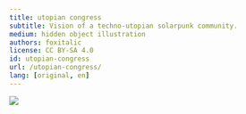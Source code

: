 ```yaml
---
title: utopian congress
subtitle: Vision of a techno-utopian solarpunk community.
medium: hidden object illustration
authors: foxitalic
license: CC BY-SA 4.0
id: utopian-congress
url: /utopian-congress/
lang: [original, en]
---
```


<img src="/utopian-congress/wimmelbild.png" />
